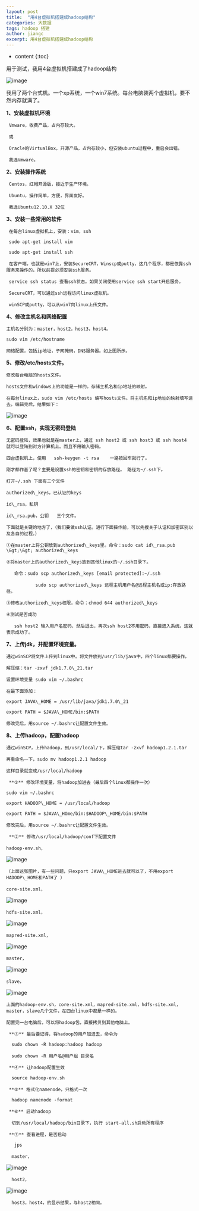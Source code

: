 ```yaml
---
layout: post
title:  "用4台虚拟机搭建成hadoop结构"
categories: 大数据
tags: hadoop 搭建
author: jiangc
excerpt: 用4台虚拟机搭建成hadoop结构
---
```

* content
{:toc}

用于测试，我用4台虚拟机搭建成了hadoop结构

![image](/images/2017\03\dsj\1570372888281.jpg "image")

我用了两个台式机。一个xp系统，一个win7系统。每台电脑装两个虚拟机，要不然内存就满了。

**1、安装虚拟机环境**

     Vmware，收费产品，占内存较大。

     或

     Oracle的VirtualBox，开源产品，占内存较小，但安装ubuntu过程中，重启会出错。

     我选Vmware。

**2、安装操作系统**

     Centos，红帽开源版，接近于生产环境。

     Ubuntu，操作简单，方便，界面友好。

     我选Ubuntu12.10.X 32位

**3、安装一些常用的软件**

     在每台linux虚拟机上，安装：vim，ssh

     sudo apt-get install vim

     sudo apt-get install ssh

     在客户端，也就是win7上，安装SecureCRT，Winscp或putty，这几个程序，都是依靠ssh服务来操作的，所以前提必须安装ssh服务。

     service ssh status 查看ssh状态。如果关闭使用service ssh start开启服务。

     SecureCRT，可以通过ssh远程访问linux虚拟机。

     winSCP或putty，可以从win7向linux上传文件。

**4、修改主机名和网络配置**

    主机名分别为：master，host2，host3，host4。

    sudo vim /etc/hostname

    网络配置，包括ip地址，子网掩码，DNS服务器。如上图所示。

**5、修改/etc/hosts文件。**

    修改每台电脑的hosts文件。

    hosts文件和windows上的功能是一样的。存储主机名和ip地址的映射。

    在每台linux上，sudo vim /etc/hosts 编写hosts文件。将主机名和ip地址的映射填写进去。编辑完后，结果如下：

![image](/images/2017\03\dsj\1570372888297.jpg "image")



**6、配置ssh，实现无密码登陆**

    无密码登陆，效果也就是在master上，通过 ssh host2 或 ssh host3 或 ssh host4 就可以登陆到对方计算机上。而且不用输入密码。

    四台虚拟机上，使用   ssh-keygen -t rsa    一路按回车就行了。

    刚才都作甚了呢？主要是设置ssh的密钥和密钥的存放路径。 路径为~/.ssh下。

    打开~/.ssh 下面有三个文件

    authorized\_keys，已认证的keys

    id\_rsa，私钥

    id\_rsa.pub，公钥   三个文件。

    下面就是关键的地方了，（我们要做ssh认证。进行下面操作前，可以先搜关于认证和加密区别以及各自的过程。）

    ①在master上将公钥放到authorized\_keys里。命令：sudo cat id\_rsa.pub \&gt;\&gt; authorized\_keys

    ②将master上的authorized\_keys放到其他linux的~/.ssh目录下。

       命令：sudo scp authorized\_keys [email protected]:~/.ssh

               sudo scp authorized\_keys 远程主机用户名@远程主机名或ip:存放路径。

    ③修改authorized\_keys权限，命令：chmod 644 authorized\_keys

    ④测试是否成功

       ssh host2 输入用户名密码，然后退出，再次ssh host2不用密码，直接进入系统。这就表示成功了。

**7、上传jdk，并配置环境变量。**

    通过winSCP将文件上传到linux中。将文件放到/usr/lib/java中，四个linux都要操作。

    解压缩：tar -zxvf jdk1.7.0\_21.tar

    设置环境变量 sudo vim ~/.bashrc

    在最下面添加：

    export JAVA\_HOME = /usr/lib/java/jdk1.7.0\_21

    export PATH = $JAVA\_HOME/bin:$PATH

    修改完后，用source ~/.bashrc让配置文件生效。

**8、上传hadoop，配置hadoop**

    通过winSCP，上传hadoop，到/usr/local/下，解压缩tar -zxvf hadoop1.2.1.tar

    再重命名一下，sudo mv hadoop1.2.1 hadoop

    这样目录就变成/usr/local/hadoop

     **①** 修改环境变量，将hadoop加进去（最后四个linux都操作一次）

    sudo vim ~/.bashrc

    export HADOOP\_HOME = /usr/local/hadoop

    export PATH = $JAVA\_HOme/bin:$HADOOP\_HOME/bin:$PATH

    修改完后，用source ~/.bashrc让配置文件生效。

     **②** 修改/usr/local/hadoop/conf下配置文件

    hadoop-env.sh，

![image](/images/2017\03\dsj\1570372888334.jpg "image")



    （上面这张图片，有一些问题，只export JAVA\_HOME进去就可以了，不用export HADOOP\_HOME和PATH了 ）

    core-site.xml，

![image](/images/2017\03\dsj\1570372888341.jpg "image")

    hdfs-site.xml，

![image](/images/2017\03\dsj\1570372888346.jpg "image")

    mapred-site.xml，

![image](/images/2017\03\dsj\1570372888352.jpg "image")

    master，

![image](/images/2017\03\dsj\1570372888360.jpg "image")

    slave，

![image](/images/2017\03\dsj\1570372888364.jpg "image")



    上面的hadoop-env.sh，core-site.xml，mapred-site.xml，hdfs-site.xml，master，slave几个文件，在四台linux中都是一样的。

    配置完一台电脑后，可以将hadoop包，直接拷贝到其他电脑上。

     **③** 最后要记得，将hadoop的用户加进去，命令为

      sudo chown -R hadoop:hadoop hadoop

      sudo chown -R 用户名@用户组 目录名

     **④** 让hadoop配置生效

      source hadoop-env.sh

     **⑤** 格式化namenode，只格式一次

      hadoop namenode -format

     **⑥** 启动hadoop

      切到/usr/local/hadoop/bin目录下，执行 start-all.sh启动所有程序

     **⑦** 查看进程，是否启动

       jps

      master，

![image](/images/2017\03\dsj\1570372888369.jpg "image")

      host2，

![image](/images/2017\03\dsj\1570372888376.jpg "image")

      host3，host4，的显示结果，与host2相同。
